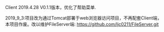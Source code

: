 Client
2019.4.28
V0.1.1版本，优化了帮助菜单.


2019_9_3:项目改为通过Tomcat部署于web浏览器访问项目，不再配套Client端，本项目作废。改以维护FileServer端:
https://github.com/ljc0211/FileServer.git
